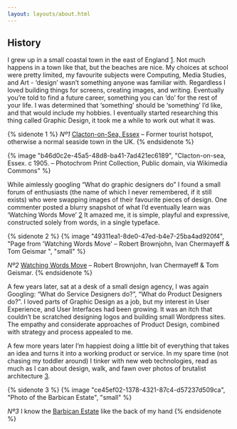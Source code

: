 ```yaml
---
layout: layouts/about.html
---
```


## History

I grew up in a small coastal town in the east of England [1](#sn-1). Not much happens
in a town like that, but the beaches are nice. My choices at school were pretty
limited, my favourite subjects were Computing, Media Studies, and Art -
‘design’ wasn’t something anyone was familiar with. Regardless I loved building
things for screens, creating images, and writing. Eventually you’re told to
find a future career, something you can ‘do’ for the rest of your life. I was
determined that ‘something’ should be ‘something’ I’d like, and that would
include my hobbies. I eventually started researching this thing called Graphic
Design, it took me a while to work out what it was.

{% sidenote 1 %}
  _Nº1_ [Clacton-on-Sea, Essex](https://en.wikipedia.org/wiki/Clacton-on-Sea) –
  Former tourist hotspot, otherwise a normal seaside town in the UK.
{% endsidenote %}

{% image "b46d0c2e-45a5-48d8-ba41-7ad421ec6189", "Clacton-on-sea, Essex. c 1905. – Photochrom Print Collection, Public domain, via Wikimedia Commons" %}

While aimlessly googling “What do graphic designers do” I found a small forum
of enthusiasts (the name of which I never remembered, if it still exists) who
were swapping images of their favourite pieces of design. One commenter posted
a blurry snapshot of what I’d eventually learn was ‘Watching Words Move’ [2](#sn-2)
It amazed me, it is simple, playful and expressive, constructed solely from
words, in a single typeface.

{% sidenote 2 %}
  {% image "49311ea1-8de0-47ed-b4e7-25ba4ad920f4", "Page from 'Watching Words Move' – Robert Brownjohn, Ivan Chermayeff & Tom Geismar ", "small" %}

  _Nº2_ [Watching Words Move](http://robertbrownjohn.com/featured-work/watching-words-move-4/) –
  Robert Brownjohn, Ivan Chermayeff & Tom Geismar.
{% endsidenote %}

A few years later, sat at a desk of a small design agency, I was again
Googling: “What do Service Designers do?”, “What do Product Designers do?”. I
loved parts of Graphic Design as a job, but my interest in User Experience, and
User Interfaces had been growing. It was an itch that couldn’t be scratched
designing logos and building small Wordpress sites. The empathy and considerate
approaches of Product Design, combined with strategy and process appealed to
me.

A few more years later I’m happiest doing a little bit of everything that takes
an idea and turns it into a working product or service. In my spare time (not
chasing my toddler around) I tinker with new web technologies, read as much as
I can about design, walk, and fawn over photos of brutalist architecture [3](#sn-3).

{% sidenote 3 %}
  {% image "ce45ef02-1378-4321-87c4-d57237d509ca", "Photo of the Barbican Estate", "small" %}

  _Nº3_ I know the [Barbican Estate](https://en.wikipedia.org/wiki/Barbican_Estate)
  like the back of my hand
{% endsidenote %}
